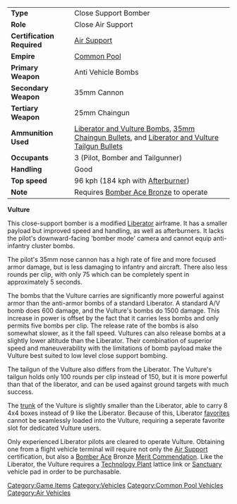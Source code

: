 |                            |                                                                                                                                                                                                         |
| -------------------------- | ------------------------------------------------------------------------------------------------------------------------------------------------------------------------------------------------------- |
| **Type**                   | Close Support Bomber                                                                                                                                                                                    |
| **Role**                   | Close Air Support                                                                                                                                                                                       |
| **Certification Required** | [Air Support](Air_Support.md)                                                                                                                                                                           |
| **Empire**                 | [Common Pool](Common_Pool.md)                                                                                                                                                                           |
| **Primary Weapon**         | Anti Vehicle Bombs                                                                                                                                                                                      |
| **Secondary Weapon**       | 35mm Cannon                                                                                                                                                                                             |
| **Tertiary Weapon**        | 25mm Chaingun                                                                                                                                                                                           |
| **Ammunition Used**        | [Liberator and Vulture Bombs](Liberator_and_Vulture_Bombs.md), [35mm Chaingun Bullets](35mm_Chaingun_Bullets.md), and [Liberator and Vulture Tailgun Bullets](Liberator_and_Vulture_Tailgun_Bullets.md) |
| **Occupants**              | 3 (Pilot, Bomber and Tailgunner)                                                                                                                                                                        |
| **Handling**               | Good                                                                                                                                                                                                    |
| **Top speed**              | 96 kph (184 kph with [Afterburner](Afterburner.md))                                                                                                                                                     |
| **Note**                   | Requires [Bomber Ace Bronze](Bomber_Ace.md) to operate                                                                                                                                                  |

**Vulture**

This close-support bomber is a modified
[Liberator](Liberator.md) airframe. It has a smaller payload but
improved speed and handling, as well as afterburners. It lacks the
pilot's downward-facing 'bomber mode' camera and cannot equip
anti-infantry cluster bombs.

The pilot's 35mm nose cannon has a high rate of fire and more focused
armor damage, but is less damaging to infantry and aircraft. There also
less rounds per clip, with only 75 which can be completely spent in
approximately 5 seconds.

The bombs that the Vulture carries are significantly more powerful
against armor than the anti-armor bombs of a standard Liberator. A
standard A/V bomb does 600 damage, and the Vulture's bombs do 1500
damage. This increase in power is offset by the fact that it carries
less bombs and only permits five bombs per clip. The release rate of the
bombs is also somewhat slower, as it the fall speed. Vultures can also
release bombs at a slightly lower altitude than the Liberator. Their
combination of superior speed and maneuverability with the limitations
of bomb payload make the Vulture best suited to low level close support
bombing.

The tailgun of the Vulture also differs from the Liberator. The
Vulture's tailgun holds only 100 rounds per clip instead of 150, but it
is more powerful than that of the liberator, and can be used against
ground targets with much success.

The [trunk](Trunk.md) of the Vulture is slightly smaller than
the Liberator, able to carry 8 4x4 boxes instead of 9 like the
Liberator. Because of this, Liberator [favorites](Favorites.md)
cannot be seamlessly loaded into the Vulture, requiring a seperate
favorite slot for dedicated Vulture users.

Only experienced Liberator pilots are cleared to operate Vulture.
Obtaining one from a flight vehicle terminal will require not only the
[Air Support](Air_Support.md) certification, but also a [Bomber
Ace](Bomber_Ace.md) Bronze [Merit
Commendation](Merit_Commendations.md). Like the Liberator, the
Vulture requires a [Technology Plant](Technology_Plant.md)
lattice link or [Sanctuary](Sanctuary.md) vehicle pad in order
to be purchasable.

[Category:Game Items](Category:Game_Items.md)
[Category:Vehicles](Category:Vehicles.md) [Category:Common Pool
Vehicles](Category:Common_Pool_Vehicles.md) [Category:Air
Vehicles](Category:Air_Vehicles.md)
